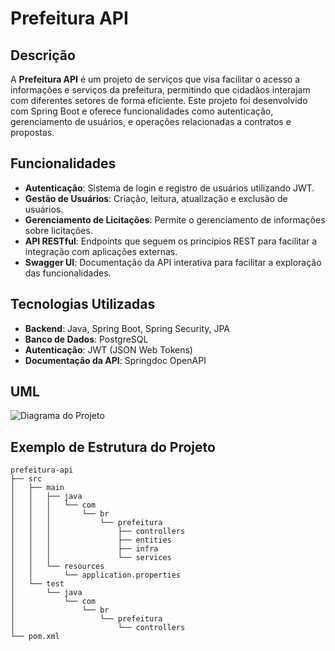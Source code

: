 # Prefeitura API

## Descrição

A **Prefeitura API** é um projeto de serviços que visa facilitar o acesso a informações e serviços da prefeitura, permitindo que cidadãos interajam com diferentes setores de forma eficiente. Este projeto foi desenvolvido com Spring Boot e oferece funcionalidades como autenticação, gerenciamento de usuários, e operações relacionadas a contratos e propostas.

## Funcionalidades

- **Autenticação**: Sistema de login e registro de usuários utilizando JWT.
- **Gestão de Usuários**: Criação, leitura, atualização e exclusão de usuários.
- **Gerenciamento de Licitações**: Permite o gerenciamento de informações sobre licitações.
- **API RESTful**: Endpoints que seguem os princípios REST para facilitar a integração com aplicações externas.
- **Swagger UI**: Documentação da API interativa para facilitar a exploração das funcionalidades.

## Tecnologias Utilizadas

- **Backend**: Java, Spring Boot, Spring Security, JPA
- **Banco de Dados**: PostgreSQL
- **Autenticação**: JWT (JSON Web Tokens)
- **Documentação da API**: Springdoc OpenAPI

## UML

![Diagrama do Projeto](D:\prefeitura-api\image_720.png)

## Exemplo de Estrutura do Projeto

```plaintext
prefeitura-api
├── src
│   ├── main
│   │   ├── java
│   │   │   └── com
│   │   │       └── br
│   │   │           └── prefeitura
│   │   │               ├── controllers
│   │   │               ├── entities
│   │   │               ├── infra
│   │   │               └── services
│   │   └── resources
│   │       └── application.properties
│   └── test
│       └── java
│           └── com
│               └── br
│                   └── prefeitura
│                       └── controllers
└── pom.xml
